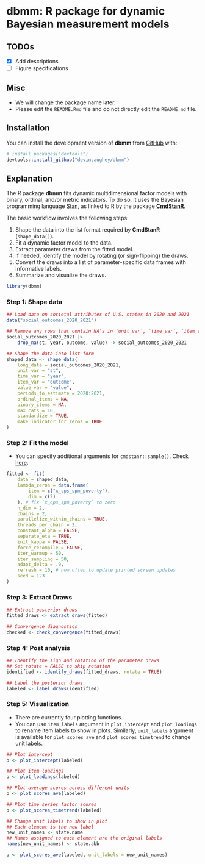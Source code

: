 
<!-- README.md is generated from README.Rmd. Please edit that file -->

# dbmm: R package for dynamic Bayesian measurement models

<!-- badges: start -->
<!-- badges: end -->

## TODOs

- [x] Add descriptions
- [ ] Figure specifications

## Misc

- We will change the package name later.
- Please edit the `README.Rmd` file and do not directly edit the
  `README.md` file.

## Installation

You can install the development version of **dbmm** from
[GitHub](https://github.com/) with:

``` r
# install.packages("devtools")
devtools::install_github("devincaughey/dbmm")
```

## Explanation

The R package **dbmm** fits dynamic multidimensional factor models
with binary, ordinal, and/or metric indicators. To do so, it uses the
Bayesian programming language [Stan](https://mc-stan.org), as linked to
R by the package [**CmdStanR**](https://mc-stan.org/cmdstanr/).

The basic workflow involves the following steps:

1.  Shape the data into the list format required by **CmdStanR**
    (`shape_data()`).
2.  Fit a dynamic factor model to the data.
3.  Extract parameter draws from the fitted model.
4.  If needed, identify the model by rotating (or sign-flipping) the
    draws.
5.  Convert the draws into a list of parameter-specific data frames with
    informative labels.
6.  Summarize and visualize the draws.

``` r
library(dbmm)
```

### Step 1: Shape data

``` r
## Load data on societal attributes of U.S. states in 2020 and 2021
data("social_outcomes_2020_2021")

## Remove any rows that contain NA's in `unit_var`, `time_var`, `item_var`, or `value_var`
social_outcomes_2020_2021 |>
    drop_na(st, year, outcome, value) -> social_outcomes_2020_2021

## Shape the data into list form
shaped_data <- shape_data(
    long_data = social_outcomes_2020_2021,
    unit_var = "st",
    time_var = "year",
    item_var = "outcome",
    value_var = "value",
    periods_to_estimate = 2020:2021,
    ordinal_items = NA,
    binary_items = NA,
    max_cats = 10,
    standardize = TRUE,
    make_indicator_for_zeros = TRUE
)
```

### Step 2: Fit the model

- You can specify additional arguments for `cmdstanr::sample()`. Check
  [here](https://mc-stan.org/cmdstanr/reference/model-method-sample.html).

``` r
fitted <- fit(
    data = shaped_data,
    lambda_zeros = data.frame(
        item = c("x_cps_spm_poverty"),
        dim = c(2)
    ), # fix `x_cps_spm_poverty` to zero
    n_dim = 2,
    chains = 2,
    parallelize_within_chains = TRUE,
    threads_per_chain = 2,
    constant_alpha = FALSE,
    separate_eta = TRUE,
    init_kappa = FALSE,
    force_recompile = FALSE,
    iter_warmup = 50,
    iter_sampling = 50,
    adapt_delta = .9,
    refresh = 10, # how often to update printed screen updates
    seed = 123
)
```

### Step 3: Extract Draws

``` r
## Extract posterior draws
fitted_draws <- extract_draws(fitted)

## Convergence diagnostics
checked <- check_convergence(fitted_draws)
```

### Step 4: Post analysis

``` r
## Identify the sign and rotation of the parameter draws
## Set rotate = FALSE to skip rotation
identified <- identify_draws(fitted_draws, rotate = TRUE)

## Label the posterior draws
labeled <- label_draws(identified)
```

### Step 5: Visualization

- There are currently four plotting functions.
- You can use `item_labels` argument in `plot_intercept` and
  `plot_loadings` to rename item labels to show in plots. Similarly,
  `unit_labels` argument is available for `plot_scores_ave` and
  `plot_scores_timetrend` to change unit labels.

``` r
## Plot intercept
p <- plot_intercept(labeled)

## Plot item loadings
p <- plot_loadings(labeled)

## Plot average scores across different units
p <- plot_scores_ave(labeled)

## Plot time series factor scores
p <- plot_scores_timetrend(labeled)

## Change unit labels to show in plot
## Each element is the new label
new_unit_names <- state.name
## Names assigned to each element are the original labels
names(new_unit_names) <- state.abb

p <- plot_scores_ave(labeled, unit_labels = new_unit_names)
```
